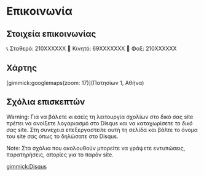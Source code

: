 # Επικοινωνία

## Στοιχεία επικοινωνίας
:telephone_receiver: Σταθερό: 210XXXXXX
:iphone: Κινητό: 69XXXXXXX
:fax: Φαξ: 210XXXXXX

## Χάρτης
[gimmick:googlemaps(zoom: 17)](Πατησίων 1, Αθήνα)

## Σχόλια επισκεπτών
Warning: Για να βάλετε κι εσείς τη λειτουργία σχολίων στο δικό σας site πρέπει να ανοίξετε λογαριασμό στο Disqus και να καταχωρίσετε *το δικό σας* site. Στη συνέχεια επεξεργαστείτε αυτή τη σελίδα και βάλτε το όνομα του site σας όπως το δηλώσατε στο Disqus.

Note: Στα σχόλια που ακολουθούν μπορείτε να γράψετε εντυπώσεις, παρατηρήσεις, απορίες για το παρόν site.

[gimmick:Disqus](protonotariosgithubio)
